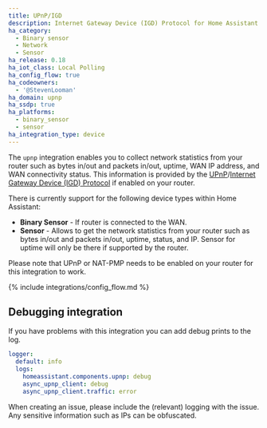 ```yaml
---
title: UPnP/IGD
description: Internet Gateway Device (IGD) Protocol for Home Assistant.
ha_category:
  - Binary sensor
  - Network
  - Sensor
ha_release: 0.18
ha_iot_class: Local Polling
ha_config_flow: true
ha_codeowners:
  - '@StevenLooman'
ha_domain: upnp
ha_ssdp: true
ha_platforms:
  - binary_sensor
  - sensor
ha_integration_type: device
---
```


The `upnp` integration enables you to collect network statistics from your router such as bytes in/out and packets in/out, uptime, WAN IP address, and WAN connectivity status. This information is provided by the [UPnP](https://en.wikipedia.org/wiki/Universal_Plug_and_Play)/[Internet Gateway Device (IGD) Protocol](https://en.wikipedia.org/wiki/Internet_Gateway_Device_Protocol) if enabled on your router.

There is currently support for the following device types within Home Assistant:

- **Binary Sensor** - If router is connected to the WAN.
- **Sensor** - Allows to get the network statistics from your router such as bytes in/out and packets in/out, uptime, status, and IP. Sensor for uptime will only be there if supported by the router.

Please note that UPnP or NAT-PMP needs to be enabled on your router for this integration to work.

{% include integrations/config_flow.md %}

## Debugging integration

If you have problems with this integration you can add debug prints to the log.

```yaml
logger:
  default: info
  logs:
    homeassistant.components.upnp: debug
    async_upnp_client: debug
    async_upnp_client.traffic: error
```

When creating an issue, please include the (relevant) logging with the issue. Any sensitive information such as IPs can be obfuscated.
